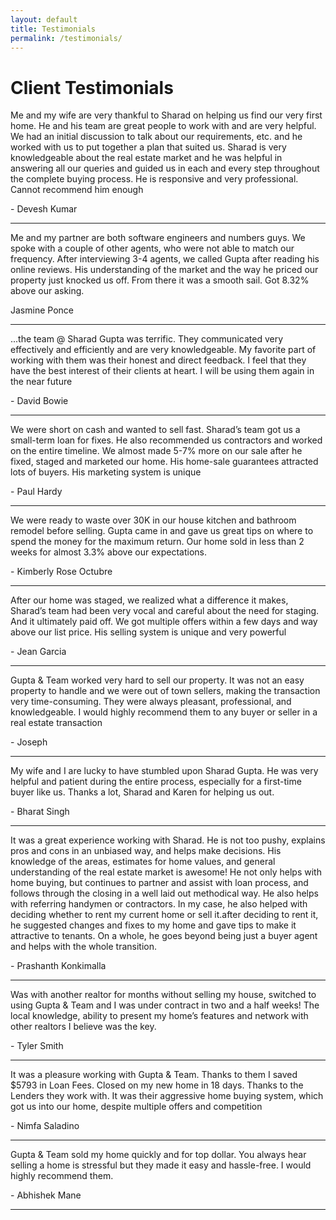 ```yaml
---
layout: default
title: Testimonials
permalink: /testimonials/
---
```


<h1>Client Testimonials</h1>

<div class="client-testimonial">

<p class ="testimonial-text">
Me and my wife are very thankful to Sharad on helping us find our very first home. He and his team are great people to work with and are very helpful. We had an initial discussion to talk about our requirements, etc. and he worked with us to put together a plan that suited us. Sharad is very knowledgeable about the real estate market and he was helpful in answering all our queries and guided us in each and every step throughout the complete buying process. He is responsive and very professional. Cannot recommend him enough
</p>
<p class="testimonial-author">
- Devesh Kumar
</p>
<hr>



<div class="client-testimonial">

<p class ="testimonial-text">
Me and my partner are both software engineers and numbers guys. We spoke with a couple of other agents, who were not able to match our frequency. After interviewing 3-4 agents, we called Gupta after reading his online reviews. His understanding of the market and the way he priced our property just knocked us off. From there it was a smooth sail. Got 8.32% above our asking.
</p>
<p class="testimonial-author">
Jasmine Ponce
</p>
<hr>



<div class="client-testimonial">

<p class ="testimonial-text">
...the team @ Sharad Gupta was terrific. They communicated very effectively and efficiently and are very knowledgeable. My favorite part of working with them was their honest and direct feedback. I feel that they have the best interest of their clients at heart. I will be using them again in the near future
</p>
<p class="testimonial-author">
- David Bowie
</p>
<hr>



<div class="client-testimonial">

<p class ="testimonial-text">
We were short on cash and wanted to sell fast. Sharad’s team got us a small-term loan for fixes. He also recommended us contractors and worked on the entire timeline. We almost made 5-7% more on our sale after he fixed, staged and marketed our home. His home-sale guarantees attracted lots of buyers. His marketing system is unique
</p>
<p class="testimonial-author">
- Paul Hardy
</p>
<hr>




<div class="client-testimonial">

<p class ="testimonial-text">
We were ready to waste over 30K in our house kitchen and bathroom remodel before selling. Gupta came in and gave us great tips on where to spend the money for the maximum return. Our home sold in less than 2 weeks for almost 3.3% above our expectations.
</p>
<p class="testimonial-author">
- Kimberly Rose Octubre
</p>
<hr>




<div class="client-testimonial">

<p class ="testimonial-text">
After our home was staged, we realized what a difference it makes, Sharad’s team had been very vocal and careful about the need for staging. And it ultimately paid off. We got multiple offers within a few days and way above our list price. His selling system is unique and very powerful
</p>
<p class="testimonial-author">
- Jean Garcia
</p>
<hr>





<div class="client-testimonial">

<p class ="testimonial-text">
Gupta & Team worked very hard to sell our property. It was not an easy property to handle and we were out of town sellers, making the transaction very time-consuming. They were always pleasant, professional, and knowledgeable. I would highly recommend them to any buyer or seller in a real estate transaction
</p>
<p class="testimonial-author">
- Joseph
</p>
<hr>





<div class="client-testimonial">

<p class ="testimonial-text">
My wife and I are lucky to have stumbled upon Sharad Gupta. He was very helpful and patient during the entire process, especially for a first-time buyer like us. Thanks a lot, Sharad and Karen for helping us out.
</p>
<p class="testimonial-author">
- Bharat Singh
</p>
<hr>




<div class="client-testimonial">

<p class ="testimonial-text">
It was a great experience working with Sharad. He is not too pushy, explains pros and cons in an unbiased way, and helps make decisions. His knowledge of the areas, estimates for home values, and general understanding of the real estate market is awesome! He not only helps with home buying, but continues to partner and assist with loan process, and follows through the closing in a well laid out methodical way. He also helps with referring handymen or contractors. In my case, he also helped with deciding whether to rent my current home or sell it.after deciding to rent it, he suggested changes and fixes to my home and gave tips to make it attractive to tenants. On a whole, he goes beyond being just a buyer agent and helps with the whole transition.
</p>
<p class="testimonial-author">
- Prashanth Konkimalla
</p>
<hr>


<div class="client-testimonial">

<p class ="testimonial-text">
Was with another realtor for months without selling my house, switched to using Gupta & Team and I was under contract in two and a half weeks! The local knowledge, ability to present my home’s features and network with other realtors I believe was the key.
</p>
<p class="testimonial-author">
- Tyler Smith
</p>
<hr>




<div class="client-testimonial">

<p class ="testimonial-text">
It was a pleasure working with Gupta & Team. Thanks to them I saved $5793 in Loan Fees. Closed on my new home in 18 days. Thanks to the Lenders they work with. It was their aggressive home buying system, which got us into our home, despite multiple offers and competition
</p>
<p class="testimonial-author">
- Nimfa Saladino
</p>
<hr>


<div class="client-testimonial">

<p class ="testimonial-text">
Gupta & Team sold my home quickly and for top dollar. You always hear selling a home is stressful but they made it easy and hassle-free. I would highly recommend them.
</p>
<p class="testimonial-author">
- Abhishek Mane
</p>
<hr>
